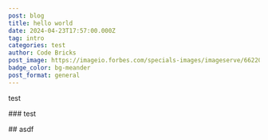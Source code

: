 ```yaml
---
post: blog
title: hello world
date: 2024-04-23T17:57:00.000Z
tag: intro
categories: test
author: Code Bricks
post_image: https://imageio.forbes.com/specials-images/imageserve/662202846cb84bb3a193445a/llama3/960x0.png?format=png&width=960
badge_color: bg-meander
post_format: general
---
```

test

\### test

\## asdf
